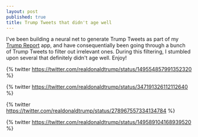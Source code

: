 ```yaml
---
layout: post
published: true
title: Trump Tweets that didn't age well
---
```

I've been building a neural net to generate Trump Tweets as part of my [Trump Report](https://tr.david-merrick.com/) app, and have consequentially been going through a bunch of Trump Tweets to filter out irrelevant ones. During this filtering, I stumbled upon several that definitely didn't age well. Enjoy!

{% twitter https://twitter.com/realdonaldtrump/status/149554857991352320 %}

{% twitter https://twitter.com/realdonaldtrump/status/347191326112112640 %}

{% twitter https://twitter.com/realdonaldtrump/status/278967557334134784 %}

{% twitter https://twitter.com/realdonaldtrump/status/149589104168939520 %}
